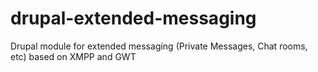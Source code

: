 drupal-extended-messaging
=========================

Drupal module for extended messaging (Private Messages, Chat rooms, etc) based on XMPP and GWT
